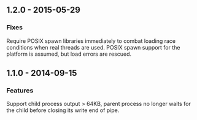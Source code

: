 ## 1.2.0 - 2015-05-29

### Fixes

Require POSIX spawn libraries immediately to combat loading race
conditions when real threads are used. POSIX spawn support for the
platform is assumed, but load errors are rescued.

## 1.1.0 - 2014-09-15

### Features

Support child process output > 64KB, parent process no longer waits for
the child before closing its write end of pipe.
